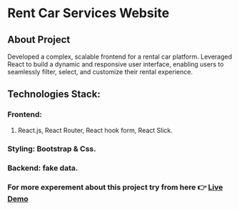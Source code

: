 # Rent Car Services Website

## About Project
Developed a complex, scalable frontend for a rental car platform. Leveraged React to build a dynamic and responsive user
interface, enabling users to seamlessly filter, select, and customize their rental experience.

## Technologies Stack:
### Frontend: 
1. React.js, React Router, React hook form, React Slick.
### Styling: Bootstrap & Css.
### Backend: fake data.

### For more experement about this project try from here 👉 [Live Demo](https://rent-car-services-blush.vercel.app/home)
